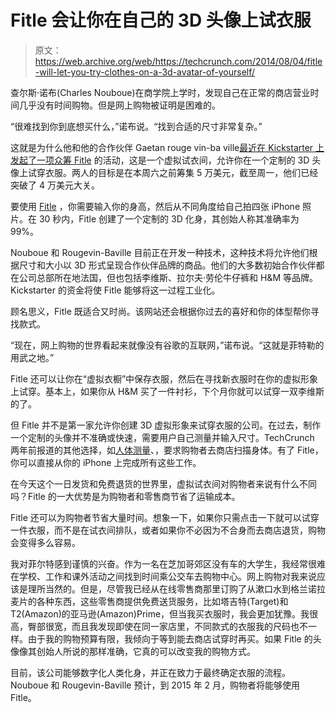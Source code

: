 # Fitle 会让你在自己的 3D 头像上试衣服 

> 原文：<https://web.archive.org/web/https://techcrunch.com/2014/08/04/fitle-will-let-you-try-clothes-on-a-3d-avatar-of-yourself/>

查尔斯·诺布(Charles Nouboue)在商学院上学时，发现自己在正常的商店营业时间几乎没有时间购物。但是网上购物被证明是困难的。

“很难找到你到底想买什么，”诺布说。“找到合适的尺寸非常复杂。”

这就是为什么他和他的合作伙伴 Gaetan rouge vin-ba ville[最近在 Kickstarter 上发起了一项众筹 Fitle](https://web.archive.org/web/20221025222245/https://www.kickstarter.com/projects/762163326/fitle-the-smartshopping-experience) 的活动，这是一个虚拟试衣间，允许你在一个定制的 3D 头像上试穿衣服。两人的目标是在本周六之前筹集 5 万美元，截至周一，他们已经突破了 4 万美元大关。

要使用 [Fitle](https://web.archive.org/web/20221025222245/http://www.crunchbase.com/organization/fitle) ，你需要输入你的身高，然后从不同角度给自己拍四张 iPhone 照片。在 30 秒内，Fitle 创建了一个定制的 3D 化身，其创始人称其准确率为 99%。

Nouboue 和 Rougevin-Baville 目前正在开发一种技术，这种技术将允许他们根据尺寸和大小以 3D 形式呈现合作伙伴品牌的商品。他们的大多数初始合作伙伴都在公司总部所在地法国，但也包括李维斯、拉尔夫·劳伦牛仔裤和 H&M 等品牌。Kickstarter 的资金将使 Fitle 能够将这一过程工业化。

顾名思义，Fitle 既适合又时尚。该网站还会根据你过去的喜好和你的体型帮你寻找款式。

“现在，网上购物的世界看起来就像没有谷歌的互联网，”诺布说。“这就是菲特勒的用武之地。”

Fitle 还可以让你在“虚拟衣橱”中保存衣服，然后在寻找新衣服时在你的虚拟形象上试穿。基本上，如果你从 H&M 买了一件衬衫，下个月你就可以试穿一双李维斯的了。

但 Fitle 并不是第一家允许你创建 3D 虚拟形象来试穿衣服的公司。在过去，制作一个定制的头像并不准确或快速，需要用户自己测量并输入尺寸。TechCrunch 两年前报道的其他选择，如[人体测量](https://web.archive.org/web/20221025222245/http://www.bodymetrics.com/)、，要求购物者去商店扫描身体。有了 Fitle，你可以直接从你的 iPhone 上完成所有这些工作。

在今天这个一日发货和免费退货的世界里，虚拟试衣间对购物者来说有什么不同吗？Fitle 的一大优势是为购物者和零售商节省了运输成本。

Fitle 还可以为购物者节省大量时间。想象一下，如果你只需点击一下就可以试穿一件衣服，而不是在试衣间排队，或者如果你不必因为不合身而去商店退货，购物会变得多么容易。

我对菲尔特感到谨慎的兴奋。作为一名在芝加哥郊区没有车的大学生，我经常很难在学校、工作和课外活动之间找到时间乘公交车去购物中心。网上购物对我来说应该是理所当然的。但是，尽管我已经从在线零售商那里订购了从漱口水到格兰诺拉麦片的各种东西，这些零售商提供免费送货服务，比如塔吉特(Target)和 T2(Amazon)的亚马逊(Amazon)Prime，但当我买衣服时，我会更加犹豫。我很高，臀部很宽，而且我发现即使在同一家店里，不同款式的衣服我的尺码也不一样。由于我的购物预算有限，我倾向于等到能去商店试穿时再买。如果 Fitle 的头像像其创始人所说的那样准确，它真的可以改变我的购物方式。

目前，该公司能够数字化人类化身，并正在致力于最终确定衣服的流程。Nouboue 和 Rougevin-Baville 预计，到 2015 年 2 月，购物者将能够使用 Fitle。
